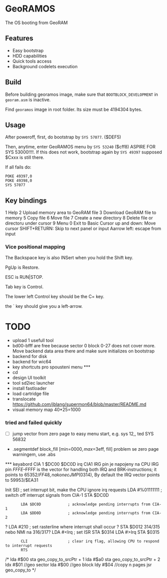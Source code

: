 # GeoRAMOS

The OS booting from GeoRAM

## Features
- Easy bootstrap
- HDD capabilities
- Quick tools access
- Background codelets execution

## Build

Before building georamos image, make sure that ```BOOTBLOCK_DEVELOPMENT``` in ```georam.asm``` is inactive.

Find ```georamos``` image in root folder. Its size must be 4194304 bytes.

## Usage
After poweroff, first, do bootstrap by ```SYS 57077```. ($DEF5)

Then, anytime, enter GeoRAMOS menu by ```SYS 53240``` ($cff8) ASPIRE FOR SYS 53000!!!!. If this does not work, bootstrap again by ```SYS 49397``` supposed $Cxxx is still there.

If all fails do:
```
POKE 49397,0
POKE 49398,0
SYS 57077
```

## Key bindings
1    Help
2    Upload memory area to GeoRAM file
3    Download GeoRAM file to memory
5    Copy file
6    Move file
7    Create a new directory
8    Delete file or directoru under cursor
9    Menu
0    Exit to Basic
Cursor up and down: Move cursor
SHIFT+RETURN: Skip to next panel or input
Aarrow left: escape from input



### Vice positional mapping

The Backspace key is also INSert when you hold the Shift key.

PgUp is Restore.

ESC is RUN|STOP.

Tab key is Control.

The lower left Control key should be the C= key.

the ` key should give you a left-arrow.


# TODO
- upload 1 usefull tool
- bd00-bfff are free because sector 0 block 0-27 does not cover more. Move backend data area there and make sure initializes on bootstrap
- backend for disk
- backend for wic64
- key shortcuts pro spousteni menu ***
- cd
- design UI toolkit
- tool sd2iec launcher
- install fastloader
- load cartridge file
- translocate  https://github.com/jblang/supermon64/blob/master/README.md
- visual memory map 40*25=1000
### tried and failed quickly
- [ ] jump vector from zero page to easy menu start, e.g. sys 12,, ted SYS 56832
- .segmentdef block_fill [min=$0000, max=$3eff, fill] problem se zero page warningem, use .abs


*** keyabord CIA 1 $DC00
$DC0D irq
CIA1 IRG pin je napojeny na CPU IRG pin
$FFFE–$FFFF is the vector for handling both IRQ and BRK-instructions; it points to 65352/$FF48, nakonec 	JMP ($0314), By default the IRQ vector points to 59953/$EA31

Init       SEI                  ; set interrupt bit, make the CPU ignore irq requests
           LDA #%01111111       ; switch off interrupt signals from CIA-1
           STA $DC0D

           LDA $DC0D            ; acknowledge pending interrupts from CIA-1
           LDA $DD0D            ; acknowledge pending interrupts from CIA-2

?          LDA #210             ; set rasterline where interrupt shall occur
?          STA $D012
314/315 nebo NMI na 316/317?
           LDA #<Irq            ; set ISR
           STA $0314
           LDA #>Irq
           STA $0315

           CLI                  ; clear irq flag, allowing CPU to respond to interrupt requests
           RTS


/*
    lda #$00
    sta geo_copy_to_srcPtr + 1
    lda #$a0
    sta geo_copy_to_srcPtr + 2
    ldx #$01 //geo sector
    lda #$00 //geo block
    ldy #$04 //copy n pages
    jsr geo_copy_to
*/